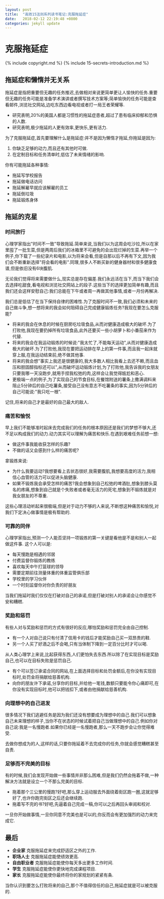 ```yaml
---
layout: post
title:  "高效15法则系列读书笔记:克服拖延症"
date:   2018-02-12 22:19:48 +0800
categories: jekyll update
---
```


# 克服拖延症 #

{% include copyright.md %}
{% include 15-secrets-introduction.md %}


## 拖延症和懒惰并无关系 ##

拖延症是指把重要但无趣的任务推迟,去做相对来说更简单更让人愉快的任务.重要但无趣的任务可能是准备学术演讲或者撰写技术方案等;简单愉快的任务可能是查看邮件,浏览社交网站,边吃东西边看电视或者打一局王者荣耀等.

  * 研究表明,20%的美国人都是习惯性的拖延症患者,超过了患有临床抑郁和恐惧的人数.
  * 研究表明,极少拖延的人更有效率,更快乐,更有活力.
  
为了克服拖延症,首先要理解什么是拖延症:并不是因为懒惰才拖延,你拖延是因为:

  1. 你缺乏足够的动力,而且还有其他时可做.
  2. 在定制目标和任务清单时,低估了未来情绪的影响.
  
你有可能拖延各种事情:

  * 拖延写学校报告
  * 拖延做电话访问
  * 拖延解雇早就应该解雇的员工
  * 拖延倒垃圾
  * 拖延锻炼身体

## 拖延的克星 ##

### 时间旅行 ###

心理学家指出"时间不一致"导致拖延.简单来说,当我们以为这周会吃沙拉,所以在家里囤了一批生菜,但是两周后我们的冰箱里不可避免的会出现烂掉的生菜.再举一个例子,你下载了一些纪录片和电影,以为将来会看,但是自那以后不再有下文,因为我们会不断重新选择"将会看的电影".同理,很多人不断买新的健身器材和很多健康食谱,但是依旧没有6块腹肌.

无论我们觉得将来需要做什么,现实总是存在偏差.我们永远活在当下,而当下我们会去选择吃甜食,看电视和浏览社交网站上的段子.这些当下的选择更加简单有趣,而且我们还会这样安慰自己:我们总能在下午或者周一再做其他事情,或者一月份再解决.

我们总是低估了在当下保持自律的困难性.为了克服时间不一致,我们必须和未来的自己做斗争,想一想将来的我会如何阻碍自己完成健康锻炼任务?我现在要怎么克服能?

  * 将来的我会在休息的时候在厨房吃垃圾食品,从而对健康造成极大的破坏.为了打败他,我现在要扔掉所有垃圾食品,此外还要买一些小胡萝卜和小番茄来作为代替.
  * 将来的我会在我运动锻炼的时候说:"我太忙了,不能每天运动",从而对健康造成极大的破坏.为了打败他,我现在要把运动排在早上的第一件事,而且我一起床就穿上服,在我运动结束前,绝不做其他事.
  * 将来的我会想"事实上我还是很健康的,我大多数人相比我看上去还不赖,而且血压和胆固醇指标还可以",从而破坏运动锻炼计划,为了打败他,我告诉我的女朋友只要我哪一天没跑步,就用手捏我松弛的肉,这样会让我觉得尴尬和恶心.
  * 更极端一点的例子,为了实现自己的节食目标,在餐馆附送的薯条上撒满调料来阻止5分钟后的自己吃薯条,接受自己没有意志不吃薯条的事实,因为5分钟后的自己可能说:"我只吃一根".
  
记住,将来的自己才是最好的自己最大的敌人.
  
### 痛苦和愉悦 ###
  
早上我们不能够准时起床去完成我们的任务的根本原因还是我们的梦想不够大,还不足以构成我们的动力.动力其实可以理解为痛苦和快乐.在遇到艰难任务前想一想:
  
  * 做这件事我能收获怎样的乐趣?
  * 不做的话又会感到什么样的痛苦呢?
  
拿锻炼来说:

  * 为什么我要运动?我想要看上去状态很好,我需要腹肌,我想要高度的活力,我相信心血管的活力可以促进头脑健康.
  * 如果不锻炼我会承受怎样的痛苦?我会想象到自己松弛的啤酒肚,想象到膝头莫名的疼痛,想象到自己就是个失败者或者毫无活力的死宅,想象到不锻炼就是对我女朋友的不尊重.
  
这些心理活动听起来很极端,但是对于动力不够的人来说,不断想这种痛苦和愉悦,对我们下定决心做事情是极有帮助的.

### 可靠的同伴 ###

心理学家指出,预测一个人能否坚持一项锻炼的第一关键是看他是不是和别人一起做这件事.
这个人可以是:
  * 每天慢跑是相遇的邻居
  * 付费监督你锻炼的教练
  * 喜欢每天中午打篮球的领导
  * 需要定期前往测量体重的体重监管俱乐部
  * 学校里的学习伙伴
  * 一个时刻监督你对你负责的好朋友
  
当我们拖延时我们仅仅在打破对自己的承诺,但是打破对别人的承诺会让你感觉不安和糟糕.

### 奖励和惩罚 ###

有些人对与奖励和惩罚的方式有很好的反应,哪怕奖励和惩罚完全由自己控制.

  * 有一个人对自己说只有付清了信用卡的钱后才能奖励自己买一双昂贵的鞋.
  * 另一个人买了好酒之后不会喝,只有当体制下降到一定百分比时才可以喝.

从人类心理学上来说,比起获得东西,人们更怕失去东西.所以除了在实现目标是奖励自己,也可以在目标失败是惩罚自己.

  * 有个可以签订承诺合同的网站,在上面选择目标和处罚金额后,在你没有实现目标时,处罚金将捐献给慈善机构.
  * 向你的朋友许下承诺,分享你的目标,并给他一笔钱,数额只要能令你心痛即可,在你没有实现目标时,他可以把钱扣下,或者由他捐献给慈善机构.
  
### 向理想中的自己进发 ###
  
很多情况下我们逃避任务是因为我们还没有想要成为理想中的自己.我们可以想象自己未来理想的样子,当你不在状态的时候试着把自己当做理想中的自己.例如你对自己说:我是一名慢跑者.如果你已经是一名慢跑者,那么一天不跑步会让你觉得难受.

去做你想成为的人,这样的话,只要你拖延着不去完成你的任务,你就会感觉糟糕甚至自责.

### 足够而不完美的目标 ###

有的时候,我们会发现开始做一些事情并非那么困难,但是我们仍然会拖着不做,一种解决方法就是设立一个不那么完美的目标.

  * 拖着那个三公里的慢跑?好吧,那么穿上运动服去外面绕着街区跑一圈,这就足够好了,也许你跑完街区之后还会继续跑.
  * 拖着写不完的书?好吧,先逼着自己完成一稿,你可以之后再回头审阅和校对.

一旦你开始做事情,一旦你同意不完美也是可以的,你反而会有更加强烈的动力来完成它.

## 最后 ##

  * **企业家** 克服拖延症来完成舒适区之外的工作.
  * **职场人士** 克服拖延症能使绩效更高.
  * **自由职业者** 克服拖延症能使你每天多出更多工作时间.
  * **学生** 克服拖延症能使你更快地完成课程项目.
  * **家长** 克服拖延症能使你最终将你的家规划的紧紧有条.
  
当你认识到要怎么打败将来的自己,那个不值得信任的自己,拖延症就是可以被克服的.

